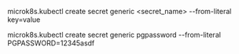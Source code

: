 microk8s.kubectl create secret generic <secret_name> --from-literal key=value

microk8s.kubectl create secret generic pgpassword --from-literal PGPASSWORD=12345asdf